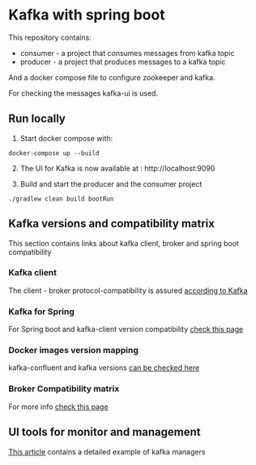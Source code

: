 # Kafka with spring boot

This repository contains:

- consumer - a project that consumes messages from kafka topic
- producer - a project that produces messages to a kafka topic

And a docker compose file to configure zookeeper and kafka.

For checking the messages kafka-ui is used.

## Run locally

1. Start docker compose with: 
```shell
docker-compose up --build
```

2. The UI for Kafka is now available at : http://localhost:9090

3. Build and start the producer and the consumer project
```shell
./gradlew clean build bootRun
```


## Kafka versions and compatibility matrix

This section contains links about kafka client, broker and spring boot compatibility

### Kafka client

The client - broker protocol-compatibility is assured [according to Kafka](https://kafka.apache.org/protocol.html#protocol_compatibility)

### Kafka for Spring

For Spring boot and kafka-client version compatibility [check this page](https://spring.io/projects/spring-kafka)

### Docker images version mapping

kafka-confluent and kafka
versions [can be checked here](https://docs.confluent.io/platform/current/installation/versions-interoperability.html#cp-and-apache-ak-compatibility)

### Broker Compatibility matrix

For more info [check this page](https://cwiki.apache.org/confluence/display/KAFKA/Compatibility+Matrix)

## UI tools for monitor and management

[This article](https://towardsdatascience.com/overview-of-ui-tools-for-monitoring-and-management-of-apache-kafka-clusters-8c383f897e80)
contains a detailed example of kafka managers